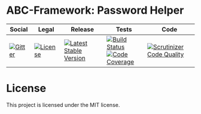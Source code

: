 # ABC-Framework: Password Helper

<table>
<thead>
<tr>
<th>Social</th>
<th>Legal</th>
<th>Release</th>
<th>Tests</th>
<th>Code</th>
</tr>
</thead>
<tbody>
<tr>
<td>
<a href="https://gitter.im/SetBased/php-abc?utm_source=badge&utm_medium=badge&utm_campaign=pr-badge"><img src="https://badges.gitter.im/SetBased/php-abc.svg" alt="Gitter"/></a>
</td>
<td>
<a href="https://packagist.org/packages/setbased/abc-helper-password"><img src="https://poser.pugx.org/setbased/abc-helper-password/license" alt="License"/></a>
</td>
<td>
<a href="https://packagist.org/packages/setbased/abc-helper-password"><img src="https://poser.pugx.org/setbased/abc-helper-password/v/stable" alt="Latest Stable Version"/></a>
</td>
<td><a href="https://travis-ci.org/SetBased/php-abc-helper-password"><img src="https://travis-ci.org/SetBased/php-abc-helper-password.svg?branch=master" alt="Build Status"/></a><br/>
<a href="https://scrutinizer-ci.com/g/SetBased/php-abc-helper-password/?branch=master"><img src="https://scrutinizer-ci.com/g/SetBased/php-abc-helper-password/badges/coverage.png?b=master" alt="Code Coverage"/></a><br/>
</td>
<td>
<a href="https://scrutinizer-ci.com/g/SetBased/php-abc-helper-password/?branch=master"><img src="https://scrutinizer-ci.com/g/SetBased/php-abc-helper-password/badges/quality-score.png?b=master" alt="Scrutinizer Code Quality"/></a>
</td>
</tr>
</tbody>
</table>

#  License

This project is licensed under the MIT license.
